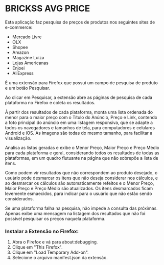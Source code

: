 # BRICKSS AVG PRICE 

Esta aplicação faz pesquisa de preços de produtos nos seguintes sites de e-commerce:  
- Mercado Livre
- OLX 
- Shopee 
- Amazon 
- Magazine Luiza 
- Lojas Americanas 
- Enjoei 
- AliExpress 

É uma extensão para Firefox que possui um campo de pesquisa de produto e um botão Pesquisar.

Ao clicar em Pesquisar, a extensão abre as páginas de pesquisa de cada plataforma no Firefox e coleta os resultados.

À partir dos resultados de cada plataforma, monta uma lista ordenada do menor para o maior preço com o Título do Anúncio, Preço e Link, contendo a foto principal do anúncio em uma listagem responsiva, que se adapte a todos os navegadores e tamanhos de tela, para computadores e celulares Android e iOS. As imagens são todas do mesmo tamanho, para facilitar a visualização.

Analisa as listas geradas e exibe o Menor Preço, Maior Preço e Preço Médio para cada plataforma e geral, considerando todos os resultados de todas as plataformas, em um quadro flutuante na página que não sobrepõe a lista de itens.

Como podem vir resultados que não correspondem ao produto desejado, o usuário pode desmarcar os itens que não deseja considerar nos cálculos, e ao desmarcar os cálculos são automaticamente refeitos e o Menor Preço, Maior Preço e Preço Médio são atualizados. Os itens desmarcados ficam levemente esmaecidos, para indicar para o usuário que não estão sendo considerados.

Se uma plataforma falha na pesquisa, não impede a consulta das próximas. Apenas exibe uma mensagem na listagem dos resultados que não foi possível pesquisar os preços naquela plataforma.

### Instalar a Extensão no Firefox: 
1. Abra o Firefox e vá para about:debugging. 
2. Clique em "This Firefox". 
3. Clique em "Load Temporary Add-on". 
4. Selecione o arquivo manifest.json da extensão. 